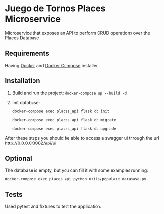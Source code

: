 # Juego de Tornos Places Microservice
Microservice that exposes an API to perform CRUD operations over the Places Database

## Requirements
Having [Docker](https://docs.docker.com/install/) and [Docker Compose](https://docs.docker.com/compose/install/) installed.

## Installation

1. Build and run the project: `docker-compose up --build -d`
2. Init database:

   `docker-compose exec places_api flask db init`
   
   `docker-compose exec places_api flask db migrate`
   
   `docker-compose exec places_api flask db upgrade`
   
After these steps you should be able to access a swagger ui through the url http://0.0.0.0:8082/api/ui

## Optional

The database is empty, but you can fill it with some examples running:

`docker-compose exec places_api python utils/populate_database.py`


## Tests

Used pytest and fixtures to test the application.